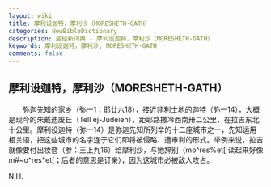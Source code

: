```yaml
---
layout: wiki
title: 摩利设迦特，摩利沙（MORESHETH-GATH）
categories: NewBibleDictionary
description: 圣经新词典 - 摩利设迦特，摩利沙（MORESHETH-GATH）
keywords: 摩利设迦特，摩利沙, MORESHETH-GATH
comments: false
---
```


## 摩利设迦特，摩利沙（MORESHETH-GATH）

　　弥迦先知的家乡（弥一1；耶廿六18），接近非利士地的迦特（弥一14），大概是现今的朱戴迪废丘（Tell ej-Judeieh），距耶路撒冷西南卅二公里，在拉吉东北十公里。摩利设迦特（弥一14）是弥迦先知所列举的十二座城市之一，先知运用相关语，把这些城市的名字连于它们即将被侵略、遭审判的形式。举例来说，拉吉就像要付出妆奁（参：王上九16）给摩利沙，与她辞别（mo^res%et[ 读起来好像 m#~o^res*et[；后者的意思是订亲），因为这城市必被敌人攻占。

N.H.








